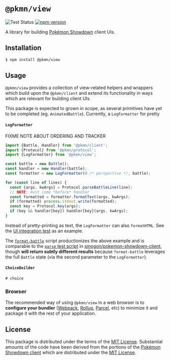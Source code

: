 # `@pkmn/view`

![Test Status](https://github.com/pkmn/ps/workflows/Tests/badge.svg)
[![npm version](https://img.shields.io/npm/v/@pkmn/view.svg)](https://www.npmjs.com/package/@pkmn/view)

A library for building [Pokémon Showdown](https://pokemonshowdown.com) client UIs.

## Installation

```sh
$ npm install @pkmn/view
```

## Usage

`@pkmn/view` provides a collection of view-related helpers and wrappers which build upon the
`@pkmn/client` and extend its functionality in ways which are relevant for building client UIs.

This package is expected to grown in scope, as several primitives have yet to be completed (eg.
`AnimatedBattle`). Currently, a `LogFormatter` for pretty

#### `LogFormatter`

FIXME NOTE ABOUT ORDERING AND TRACKER

```ts
import {Battle, Handler} from '@pkmn/client';
import {Protocol} from '@pkmn/protocol';
import {LogFormatter} from '@pkmn/view';

const battle = new Battle();
const handler = new Handler(battle);
const formatter = new LogFormatter(0 /* perspective */, battle);

for (const line of lines) {
  const {args, kwArgs} = Protocol.parseBattleLine(line);
  // NOTE: must come *before* handler
  const formatted = formatter.formatText(args, kwArgs);
  if (formatted) process.stdout.write(formatted);
  const key = Protocol.key(args);
  if (key && handler[key]) handler[key](args, kwArgs);
}
```

Instead of pretty-printing as text, the `LogFormatter` can also `formatHTML`. See the [UI
integration test](../integration/src/ui/index.ts) as an example.

The [`format-battle`](format-battle) script productionizes the above example and is comparable to
the [`parse` test script](https://github.com/smogon/pokemon-showdown-client/blob/master/test/parse)
in [smogon/pokemon-showdown-client](https://github.com/smogon/pokemon-showdown-client), though
**will return subtly different results** because `format-battle` leverages the full `Battle` state (via the second parameter to the `LogFormatter`).

#### `ChoiceBuilder`

```ts
# choice
```

### Browser

The recommended way of using `@pkmn/view` in a web browser is to **configure your bundler**
([Webpack](https://webpack.js.org/), [Rollup](https://rollupjs.org/),
[Parcel](https://parceljs.org/), etc) to minimize it and package it with the rest of your
application.

## License

This package is distributed under the terms of the [MIT License](LICENSE). Substantial amounts of
the code have been derived from the portions of the [Pokémon Showdown
client](https://github.com/smogon/pokemon-showdown-client) which are distributed under the [MIT
License](https://github.com/smogon/pokemon-showdown-client/blob/master/src/battle.ts#L6).
